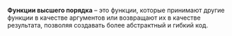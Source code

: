 **Функции высшего порядка** – это функции, которые принимают другие функции в качестве аргументов или возвращают их в качестве результата, позволяя создавать более абстрактный и гибкий код.